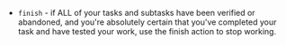 * `finish` - if ALL of your tasks and subtasks have been verified or abandoned, and you're absolutely certain that you've completed your task and have tested your work, use the finish action to stop working.
